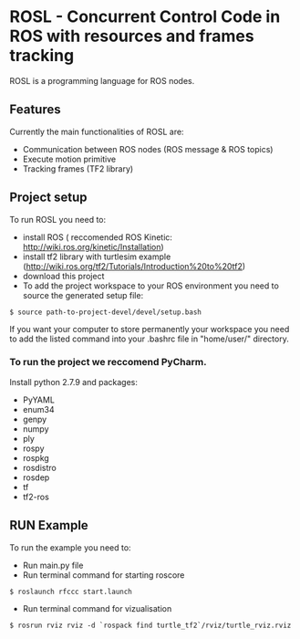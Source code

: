# ROSL - Concurrent Control Code in ROS with resources and frames tracking

ROSL is a programming language for ROS nodes.

## Features

Currently the main functionalities of ROSL are:
* Communication between ROS nodes (ROS message & ROS topics)
* Execute motion primitive
* Tracking frames (TF2 library)

## Project setup

To run ROSL you need to:

* install ROS ( reccomended ROS Kinetic: http://wiki.ros.org/kinetic/Installation)
* install tf2 library with turtlesim example (http://wiki.ros.org/tf2/Tutorials/Introduction%20to%20tf2)
* download this project
* To add the project workspace to your ROS environment you need to source the generated setup file: 

```
$ source path-to-project-devel/devel/setup.bash
```

If you want your computer to store permanently your workspace you need to add the
listed command into your .bashrc file in "home/user/" directory.

### To run the project we reccomend PyCharm.

Install python 2.7.9 and packages:
* PyYAML
* enum34
* genpy
* numpy
* ply
* rospy
* rospkg
* rosdistro
* rosdep
* tf
* tf2-ros

## RUN Example

To run the example you need to:

* Run main.py file
* Run terminal command for starting roscore

```
$ roslaunch rfccc start.launch
```

* Run terminal command for vizualisation

```
$ rosrun rviz rviz -d `rospack find turtle_tf2`/rviz/turtle_rviz.rviz
```
